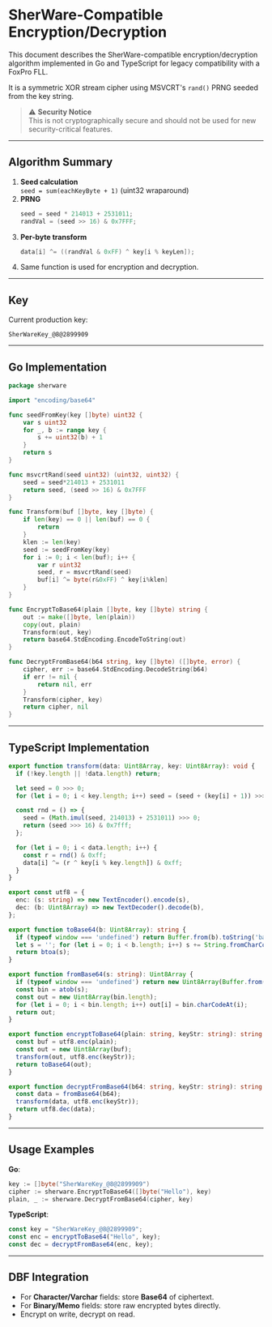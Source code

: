 # SherWare-Compatible Encryption/Decryption

This document describes the SherWare-compatible encryption/decryption algorithm implemented in Go and TypeScript for legacy compatibility with a FoxPro FLL.

It is a symmetric XOR stream cipher using MSVCRT's `rand()` PRNG seeded from the key string.

> ⚠️ **Security Notice**  
> This is not cryptographically secure and should not be used for new security-critical features.

---

## Algorithm Summary

1. **Seed calculation**  
   `seed = sum(eachKeyByte + 1)` (uint32 wraparound)
2. **PRNG**  
   ```c
   seed = seed * 214013 + 2531011;
   randVal = (seed >> 16) & 0x7FFF;
   ```
3. **Per-byte transform**  
   ```c
   data[i] ^= ((randVal & 0xFF) ^ key[i % keyLen]);
   ```
4. Same function is used for encryption and decryption.

---

## Key

Current production key:

```
SherWareKey_@8@2899909
```

---

## Go Implementation

```go
package sherware

import "encoding/base64"

func seedFromKey(key []byte) uint32 {
    var s uint32
    for _, b := range key {
        s += uint32(b) + 1
    }
    return s
}

func msvcrtRand(seed uint32) (uint32, uint32) {
    seed = seed*214013 + 2531011
    return seed, (seed >> 16) & 0x7FFF
}

func Transform(buf []byte, key []byte) {
    if len(key) == 0 || len(buf) == 0 {
        return
    }
    klen := len(key)
    seed := seedFromKey(key)
    for i := 0; i < len(buf); i++ {
        var r uint32
        seed, r = msvcrtRand(seed)
        buf[i] ^= byte(r&0xFF) ^ key[i%klen]
    }
}

func EncryptToBase64(plain []byte, key []byte) string {
    out := make([]byte, len(plain))
    copy(out, plain)
    Transform(out, key)
    return base64.StdEncoding.EncodeToString(out)
}

func DecryptFromBase64(b64 string, key []byte) ([]byte, error) {
    cipher, err := base64.StdEncoding.DecodeString(b64)
    if err != nil {
        return nil, err
    }
    Transform(cipher, key)
    return cipher, nil
}
```

---

## TypeScript Implementation

```ts
export function transform(data: Uint8Array, key: Uint8Array): void {
  if (!key.length || !data.length) return;

  let seed = 0 >>> 0;
  for (let i = 0; i < key.length; i++) seed = (seed + (key[i] + 1)) >>> 0;

  const rnd = () => {
    seed = (Math.imul(seed, 214013) + 2531011) >>> 0;
    return (seed >>> 16) & 0x7fff;
  };

  for (let i = 0; i < data.length; i++) {
    const r = rnd() & 0xff;
    data[i] ^= (r ^ key[i % key.length]) & 0xff;
  }
}

export const utf8 = {
  enc: (s: string) => new TextEncoder().encode(s),
  dec: (b: Uint8Array) => new TextDecoder().decode(b),
};

export function toBase64(b: Uint8Array): string {
  if (typeof window === 'undefined') return Buffer.from(b).toString('base64');
  let s = ''; for (let i = 0; i < b.length; i++) s += String.fromCharCode(b[i]);
  return btoa(s);
}

export function fromBase64(s: string): Uint8Array {
  if (typeof window === 'undefined') return new Uint8Array(Buffer.from(s, 'base64'));
  const bin = atob(s);
  const out = new Uint8Array(bin.length);
  for (let i = 0; i < bin.length; i++) out[i] = bin.charCodeAt(i);
  return out;
}

export function encryptToBase64(plain: string, keyStr: string): string {
  const buf = utf8.enc(plain);
  const out = new Uint8Array(buf);
  transform(out, utf8.enc(keyStr));
  return toBase64(out);
}

export function decryptFromBase64(b64: string, keyStr: string): string {
  const data = fromBase64(b64);
  transform(data, utf8.enc(keyStr));
  return utf8.dec(data);
}
```

---

## Usage Examples

**Go**:
```go
key := []byte("SherWareKey_@8@2899909")
cipher := sherware.EncryptToBase64([]byte("Hello"), key)
plain, _ := sherware.DecryptFromBase64(cipher, key)
```

**TypeScript**:
```ts
const key = "SherWareKey_@8@2899909";
const enc = encryptToBase64("Hello", key);
const dec = decryptFromBase64(enc, key);
```

---

## DBF Integration

- For **Character/Varchar** fields: store **Base64** of ciphertext.
- For **Binary/Memo** fields: store raw encrypted bytes directly.
- Encrypt on write, decrypt on read.
